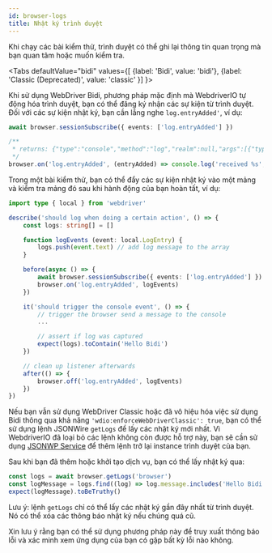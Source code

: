 ```yaml
---
id: browser-logs
title: Nhật ký trình duyệt
---
```


Khi chạy các bài kiểm thử, trình duyệt có thể ghi lại thông tin quan trọng mà bạn quan tâm hoặc muốn kiểm tra.

<Tabs
defaultValue="bidi"
values={[
    {label: 'Bidi', value: 'bidi'},
    {label: 'Classic (Deprecated)', value: 'classic'
}]
}>

<TabItem value='bidi'>

Khi sử dụng WebDriver Bidi, phương pháp mặc định mà WebdriverIO tự động hóa trình duyệt, bạn có thể đăng ký nhận các sự kiện từ trình duyệt. Đối với các sự kiện nhật ký, bạn cần lắng nghe `log.entryAdded'`, ví dụ:

```ts
await browser.sessionSubscribe({ events: ['log.entryAdded'] })

/**
 * returns: {"type":"console","method":"log","realm":null,"args":[{"type":"string","value":"Hello Bidi"}],"level":"info","text":"Hello Bidi","timestamp":1657282076037}
 */
browser.on('log.entryAdded', (entryAdded) => console.log('received %s', entryAdded))
```

Trong một bài kiểm thử, bạn có thể đẩy các sự kiện nhật ký vào một mảng và kiểm tra mảng đó sau khi hành động của bạn hoàn tất, ví dụ:

```ts
import type { local } from 'webdriver'

describe('should log when doing a certain action', () => {
    const logs: string[] = []

    function logEvents (event: local.LogEntry) {
        logs.push(event.text) // add log message to the array
    }

    before(async () => {
        await browser.sessionSubscribe({ events: ['log.entryAdded'] })
        browser.on('log.entryAdded', logEvents)
    })

    it('should trigger the console event', () => {
        // trigger the browser send a message to the console
        ...

        // assert if log was captured
        expect(logs).toContain('Hello Bidi')
    })

    // clean up listener afterwards
    after(() => {
        browser.off('log.entryAdded', logEvents)
    })
})
```

</TabItem>

<TabItem value='classic'>

Nếu bạn vẫn sử dụng WebDriver Classic hoặc đã vô hiệu hóa việc sử dụng Bidi thông qua khả năng `'wdio:enforceWebDriverClassic': true`, bạn có thể sử dụng lệnh JSONWire `getLogs` để lấy các nhật ký mới nhất. Vì WebdriverIO đã loại bỏ các lệnh không còn được hỗ trợ này, bạn sẽ cần sử dụng [JSONWP Service](https://github.com/webdriverio-community/wdio-jsonwp-service) để thêm lệnh trở lại instance trình duyệt của bạn.

Sau khi bạn đã thêm hoặc khởi tạo dịch vụ, bạn có thể lấy nhật ký qua:

```ts
const logs = await browser.getLogs('browser')
const logMessage = logs.find((log) => log.message.includes('Hello Bidi'))
expect(logMessage).toBeTruthy()
```

Lưu ý: lệnh `getLogs` chỉ có thể lấy các nhật ký gần đây nhất từ trình duyệt. Nó có thể xóa các thông báo nhật ký nếu chúng quá cũ.
</TabItem>

</Tabs>

Xin lưu ý rằng bạn có thể sử dụng phương pháp này để truy xuất thông báo lỗi và xác minh xem ứng dụng của bạn có gặp bất kỳ lỗi nào không.
